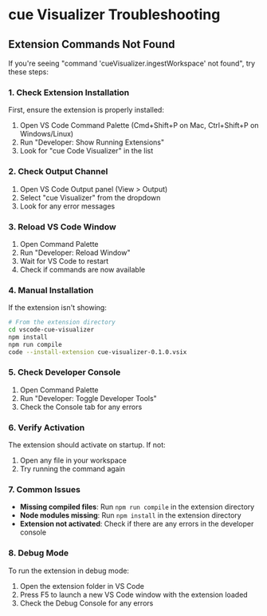 # cue Visualizer Troubleshooting

## Extension Commands Not Found

If you're seeing "command 'cueVisualizer.ingestWorkspace' not found", try these steps:

### 1. Check Extension Installation

First, ensure the extension is properly installed:

1. Open VS Code Command Palette (Cmd+Shift+P on Mac, Ctrl+Shift+P on Windows/Linux)
2. Run "Developer: Show Running Extensions"
3. Look for "cue Code Visualizer" in the list

### 2. Check Output Channel

1. Open VS Code Output panel (View > Output)
2. Select "cue Visualizer" from the dropdown
3. Look for any error messages

### 3. Reload VS Code Window

1. Open Command Palette
2. Run "Developer: Reload Window"
3. Wait for VS Code to restart
4. Check if commands are now available

### 4. Manual Installation

If the extension isn't showing:

```bash
# From the extension directory
cd vscode-cue-visualizer
npm install
npm run compile
code --install-extension cue-visualizer-0.1.0.vsix
```

### 5. Check Developer Console

1. Open Command Palette
2. Run "Developer: Toggle Developer Tools"
3. Check the Console tab for any errors

### 6. Verify Activation

The extension should activate on startup. If not:

1. Open any file in your workspace
2. Try running the command again

### 7. Common Issues

- **Missing compiled files**: Run `npm run compile` in the extension directory
- **Node modules missing**: Run `npm install` in the extension directory
- **Extension not activated**: Check if there are any errors in the developer console

### 8. Debug Mode

To run the extension in debug mode:

1. Open the extension folder in VS Code
2. Press F5 to launch a new VS Code window with the extension loaded
3. Check the Debug Console for any errors